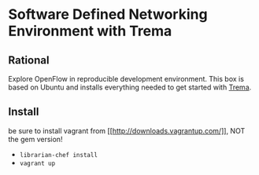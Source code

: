 # Software Defined Networking Environment with Trema

## Rational 

Explore OpenFlow in reproducible development environment. This box is based on Ubuntu and installs everything needed to get started with [Trema](http://trema.github.com/trema/).
## Install

be sure to install vagrant from [[http://downloads.vagrantup.com/]], NOT the gem version!

- `librarian-chef install`
- `vagrant up`

